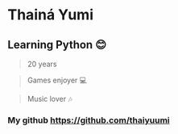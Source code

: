 # **Thainá Yumi**
## Learning Python :blush:

> 20 years

> Games enjoyer :computer:

> Music lover :notes:

### My github https://github.com/thaiyuumi